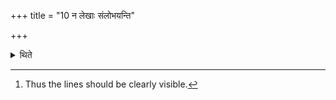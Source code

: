 +++
title = "10 न लेखाः संलोभयन्ति"

+++

<details><summary>थिते</summary>

10. They do not let the lines be confused (wiped out or covered).[^1]  

[^1]: Thus the lines should be clearly visible.  
</details>
